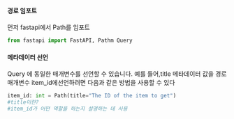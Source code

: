 
#### 경로 임포트
먼저 fastapi에서 Path를 임포트
```python
from fastapi import FastAPI, Pathm Query
```


#### 메타데이터 선언
Query 에 동일한 매개변수를 선언할 수 있습니다.
예를 들어,title 메타데이터 값을 경로 매개변수 item_id에선언하려면 다음과 같은 방법을 사용할 수 있다
```python
item_id: int = Path(title="The ID of the item to get")
#title이란?
#item_id가 어떤 역할을 하는지 설명하는 데 사용
```

